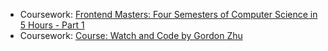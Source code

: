 * Coursework: [Frontend Masters: Four Semesters of Computer Science in 5 Hours - Part 1](https://github.com/adamcrowe/course-computer-science-01)
* Coursework: [Course: Watch and Code by Gordon Zhu](https://github.com/adamcrowe/course-watch-and-code)